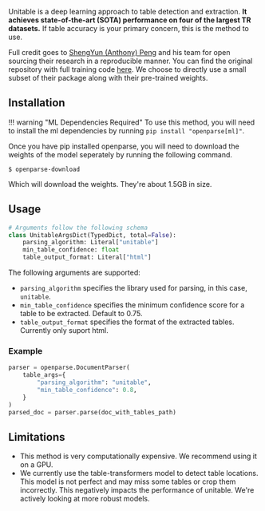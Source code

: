 Unitable is a deep learning approach to table detection and extraction.  **It achieves state-of-the-art (SOTA) performance on four of the largest TR datasets.** If table accuracy is your primary concern, this is the method to use.

Full credit goes to [ShengYun (Anthony) Peng](https://github.com/ShengYun-Peng) and his team for open sourcing their research in a reproducible manner. You can find the original repository with full training code [here](https://github.com/poloclub/unitable). We choose to directly use a small subset of their package along with their pre-trained weights.

## Installation

!!! warning "ML Dependencies Required"
    To use this method, you will need to install the ml dependencies by running `pip install "openparse[ml]"`.

Once you have pip installed openparse, you will need to download the weights of the model seperately by running the following command.

```console
$ openparse-download
```

Which will download the weights. They're about 1.5GB in size.


## Usage

```python
# Arguments follow the following schema
class UnitableArgsDict(TypedDict, total=False):
    parsing_algorithm: Literal["unitable"]
    min_table_confidence: float
    table_output_format: Literal["html"]

```

The following arguments are supported:

- `parsing_algorithm` specifies the library used for parsing, in this case, `unitable`.
- `min_table_confidence` specifies the minimum confidence score for a table to be extracted. Default to 0.75.
- `table_output_format` specifies the format of the extracted tables. Currently only suport html.


### Example


```python
parser = openparse.DocumentParser(
    table_args={
        "parsing_algorithm": "unitable",
        "min_table_confidence": 0.8,
    }
)
parsed_doc = parser.parse(doc_with_tables_path)
```

## Limitations

- This method is very computationally expensive. We recommend using it on a GPU.
- We currently use the table-transformers model to detect table locations. This model is not perfect and may miss some tables or crop them incorrectly. This negatively impacts the performance of unitable. We're actively looking at more robust models.


